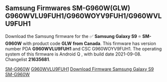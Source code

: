 <h2>Samsung Firmwares SM-G960W(GLW) G960WVLU9FUH1/G960WOYV9FUH1/G960WVLU9FUH1</h2>
Download the Samsung firmware for the ✅ <strong>Samsung Galaxy S9 </strong> ⭐ <strong>SM-G960W</strong> with product code <strong>GLW</strong> <strong> from Canada</strong>. This firmware has version number PDA <strong>G960WVLU9FUH1</strong> and CSC G960WOYV9FUH1. The operating system of this firmware is Android Q , with build date 2021-09-08. Changelist <strong>21635681</strong>.


[SM-G960W](https://samfirm.shop/samsung/model/SM-G960W)
[G960WVLU9FUH1](https://samfirm.shop/samsung/pda/G960WVLU9FUH1)
[Download Firmware Samsung Galaxy S9 SM-G960W](https://samfirm.shop/samsung/firmware/454098)
